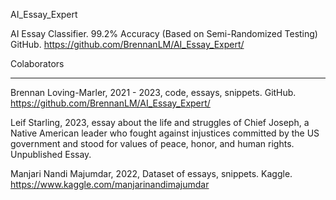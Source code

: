 AI_Essay_Expert

AI Essay Classifier. 99.2% Accuracy (Based on Semi-Randomized Testing) GitHub. https://github.com/BrennanLM/AI_Essay_Expert/

Colaborators
____________

Brennan Loving-Marler, 2021 - 2023, code, essays, snippets. GitHub. https://github.com/BrennanLM/AI_Essay_Expert/

Leif Starling, 2023, essay about the life and struggles of Chief Joseph, a Native American leader who fought against injustices committed by the US government and stood for values of peace, honor, and human rights. Unpublished Essay.

Manjari Nandi Majumdar, 2022, Dataset of essays, snippets. Kaggle. https://www.kaggle.com/manjarinandimajumdar
